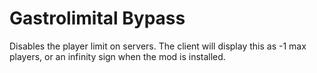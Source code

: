 # Gastrolimital Bypass
Disables the player limit on servers. The client will display this as -1 max players, or an infinity sign when the mod is installed.
